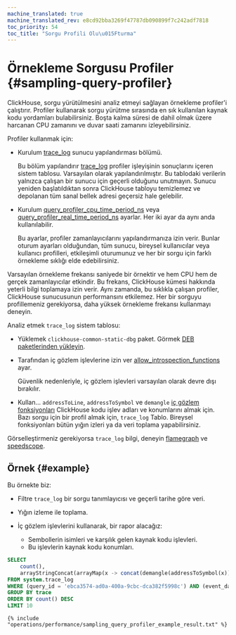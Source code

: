 ```yaml
---
machine_translated: true
machine_translated_rev: e8cd92bba3269f47787db090899f7c242adf7818
toc_priority: 54
toc_title: "Sorgu Profili Olu\u015Fturma"
---
```


# Örnekleme Sorgusu Profiler {#sampling-query-profiler}

ClickHouse, sorgu yürütülmesini analiz etmeyi sağlayan örnekleme profiler'i çalıştırır. Profiler kullanarak sorgu yürütme sırasında en sık kullanılan kaynak kodu yordamları bulabilirsiniz. Boşta kalma süresi de dahil olmak üzere harcanan CPU zamanını ve duvar saati zamanını izleyebilirsiniz.

Profiler kullanmak için:

-   Kurulum [trace\_log](../server_configuration_parameters/settings.md#server_configuration_parameters-trace_log) sunucu yapılandırması bölümü.

    Bu bölüm yapılandırır [trace\_log](../../operations/system_tables.md#system_tables-trace_log) profiler işleyişinin sonuçlarını içeren sistem tablosu. Varsayılan olarak yapılandırılmıştır. Bu tablodaki verilerin yalnızca çalışan bir sunucu için geçerli olduğunu unutmayın. Sunucu yeniden başlatıldıktan sonra ClickHouse tabloyu temizlemez ve depolanan tüm sanal bellek adresi geçersiz hale gelebilir.

-   Kurulum [query\_profiler\_cpu\_time\_period\_ns](../settings/settings.md#query_profiler_cpu_time_period_ns) veya [query\_profiler\_real\_time\_period\_ns](../settings/settings.md#query_profiler_real_time_period_ns) ayarlar. Her iki ayar da aynı anda kullanılabilir.

    Bu ayarlar, profiler zamanlayıcılarını yapılandırmanıza izin verir. Bunlar oturum ayarları olduğundan, tüm sunucu, bireysel kullanıcılar veya kullanıcı profilleri, etkileşimli oturumunuz ve her bir sorgu için farklı örnekleme sıklığı elde edebilirsiniz.

Varsayılan örnekleme frekansı saniyede bir örnektir ve hem CPU hem de gerçek zamanlayıcılar etkindir. Bu frekans, ClickHouse kümesi hakkında yeterli bilgi toplamaya izin verir. Aynı zamanda, bu sıklıkla çalışan profiler, ClickHouse sunucusunun performansını etkilemez. Her bir sorguyu profillemeniz gerekiyorsa, daha yüksek örnekleme frekansı kullanmayı deneyin.

Analiz etmek `trace_log` sistem tablosu:

-   Yüklemek `clickhouse-common-static-dbg` paket. Görmek [DEB paketlerinden yükleyin](../../getting_started/install.md#install-from-deb-packages).

-   Tarafından iç gözlem işlevlerine izin ver [allow\_introspection\_functions](../settings/settings.md#settings-allow_introspection_functions) ayar.

    Güvenlik nedenleriyle, iç gözlem işlevleri varsayılan olarak devre dışı bırakılır.

-   Kullan... `addressToLine`, `addressToSymbol` ve `demangle` [iç gözlem fonksiyonları](../../sql_reference/functions/introspection.md) ClickHouse kodu işlev adları ve konumlarını almak için. Bazı sorgu için bir profil almak için, `trace_log` Tablo. Bireysel fonksiyonları bütün yığın izleri ya da veri toplama yapabilirsiniz.

Görselleştirmeniz gerekiyorsa `trace_log` bilgi, deneyin [flamegraph](../../interfaces/third-party/gui/#clickhouse-flamegraph) ve [speedscope](https://github.com/laplab/clickhouse-speedscope).

## Örnek {#example}

Bu örnekte biz:

-   Filtre `trace_log` bir sorgu tanımlayıcısı ve geçerli tarihe göre veri.

-   Yığın izleme ile toplama.

-   İç gözlem işlevlerini kullanarak, bir rapor alacağız:

    -   Sembollerin isimleri ve karşılık gelen kaynak kodu işlevleri.
    -   Bu işlevlerin kaynak kodu konumları.

<!-- -->

``` sql
SELECT
    count(),
    arrayStringConcat(arrayMap(x -> concat(demangle(addressToSymbol(x)), '\n    ', addressToLine(x)), trace), '\n') AS sym
FROM system.trace_log
WHERE (query_id = 'ebca3574-ad0a-400a-9cbc-dca382f5998c') AND (event_date = today())
GROUP BY trace
ORDER BY count() DESC
LIMIT 10
```

``` text
{% include "operations/performance/sampling_query_profiler_example_result.txt" %}
```
